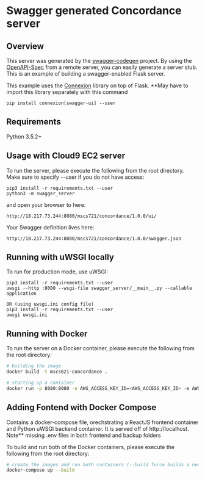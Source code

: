 # Swagger generated Concordance server

## Overview

This server was generated by the [swagger-codegen](https://github.com/swagger-api/swagger-codegen) project. By using the
[OpenAPI-Spec](https://github.com/swagger-api/swagger-core/wiki) from a remote server, you can easily generate a server stub. This
is an example of building a swagger-enabled Flask server.

This example uses the [Connexion](https://github.com/zalando/connexion) library on top of Flask. \*\*May have to import this library separately with this command

```
pip install connexion[swagger-ui] --user
```

## Requirements

Python 3.5.2+

## Usage with Cloud9 EC2 server

To run the server, please execute the following from the root directory. Make sure to specify --user if you do not have access:

```
pip3 install -r requirements.txt --user
python3 -m swagger_server
```

and open your browser to here:

```
http://18.217.73.244:8080/mscs721/concordance/1.0.0/ui/
```

Your Swagger definition lives here:

```
http://18.217.73.244:8080/mscs721/concordance/1.0.0/swagger.json
```

## Running with uWSGI locally

To run for production mode, use uWSGI:

```
pip3 install -r requirements.txt --user
uwsgi --http :8080 --wsgi-file swagger_server/__main__.py --callable application

OR (using uwsgi.ini config file)
pip3 install -r requirements.txt --user
uwsgi uwsgi.ini
```

## Running with Docker

To run the server on a Docker container, please execute the following from the root directory:

```bash
# building the image
docker build -t mscs621-concordance .

# starting up a container
docker run -p 8080:8080 -e AWS_ACCESS_KEY_ID=<AWS_ACCESS_KEY_ID> -e AWS_SECRET_ACCESS_KEY=<AWS_SECRET_ACCESS_KEY> -e AWS_DEFAULT_REGION=us-east-2 mscs621-concordance
```

## Adding Fontend with Docker Compose

Contains a docker-compose file, orechstrating a ReactJS frontend container and Python uWSGI backend container. It is served off of http://localhost. Note\*\* missing .env files in both frontend and backup folders

To build and run both of the Docker containers, please execute the following from the root directory:

```bash
# create the images and run both containers (--build force builds a new image)
docker-compose up --build
```
